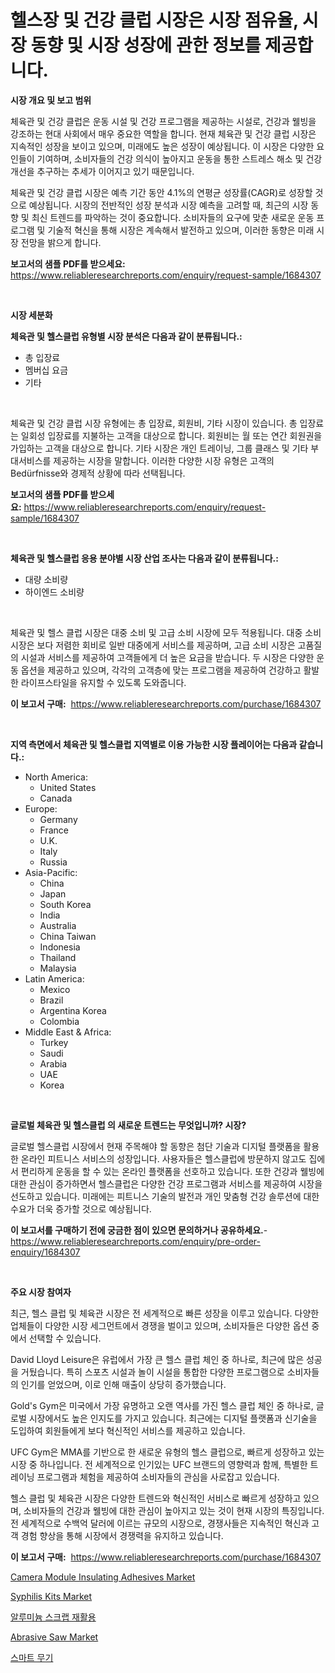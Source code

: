 <p><h1>헬스장 및 건강 클럽 시장은 시장 점유율, 시장 동향 및 시장 성장에 관한 정보를 제공합니다.</h1></p><p><strong>시장 개요 및 보고 범위</strong></p>
<p><p>체육관 및 건강 클럽은 운동 시설 및 건강 프로그램을 제공하는 시설로, 건강과 웰빙을 강조하는 현대 사회에서 매우 중요한 역할을 합니다. 현재 체육관 및 건강 클럽 시장은 지속적인 성장을 보이고 있으며, 미래에도 높은 성장이 예상됩니다. 이 시장은 다양한 요인들이 기여하며, 소비자들의 건강 의식이 높아지고 운동을 통한 스트레스 해소 및 건강 개선을 추구하는 추세가 이어지고 있기 때문입니다.</p><p>체육관 및 건강 클럽 시장은 예측 기간 동안 4.1%의 연평균 성장률(CAGR)로 성장할 것으로 예상됩니다. 시장의 전반적인 성장 분석과 시장 예측을 고려할 때, 최근의 시장 동향 및 최신 트렌드를 파악하는 것이 중요합니다. 소비자들의 요구에 맞춘 새로운 운동 프로그램 및 기술적 혁신을 통해 시장은 계속해서 발전하고 있으며, 이러한 동향은 미래 시장 전망을 밝으게 합니다.</p></p>
<p><strong>보고서의 샘플 PDF를 받으세요:</strong> <a href="https://www.reliableresearchreports.com/enquiry/request-sample/1684307">https://www.reliableresearchreports.com/enquiry/request-sample/1684307</a></p>
<p>&nbsp;</p>
<p><strong>시장 세분화</strong></p>
<p><strong>체육관 및 헬스클럽 유형별 시장 분석은 다음과 같이 분류됩니다.:</strong></p>
<p><ul><li>총 입장료</li><li>멤버십 요금</li><li>기타</li></ul></p>
<p>&nbsp;</p>
<p><p>체육관 및 건강 클럽 시장 유형에는 총 입장료, 회원비, 기타 시장이 있습니다. 총 입장료는 일회성 입장료를 지불하는 고객을 대상으로 합니다. 회원비는 월 또는 연간 회원권을 가입하는 고객을 대상으로 합니다. 기타 시장은 개인 트레이닝, 그룹 클래스 및 기타 부대서비스를 제공하는 시장을 말합니다. 이러한 다양한 시장 유형은 고객의 Bedürfnisse와 경제적 상황에 따라 선택됩니다.</p></p>
<p><strong>보고서의 샘플 PDF를 받으세요:</strong>&nbsp;<a href="https://www.reliableresearchreports.com/enquiry/request-sample/1684307">https://www.reliableresearchreports.com/enquiry/request-sample/1684307</a></p>
<p>&nbsp;</p>
<p><strong> 체육관 및 헬스클럽 응용 분야별 시장 산업 조사는 다음과 같이 분류됩니다.:</strong></p>
<p><ul><li>대량 소비량</li><li>하이엔드 소비량</li></ul></p>
<p>&nbsp;</p>
<p><p>체육관 및 헬스 클럽 시장은 대중 소비 및 고급 소비 시장에 모두 적용됩니다. 대중 소비 시장은 보다 저렴한 회비로 일반 대중에게 서비스를 제공하며, 고급 소비 시장은 고품질의 시설과 서비스를 제공하여 고객들에게 더 높은 요금을 받습니다. 두 시장은 다양한 운동 옵션을 제공하고 있으며, 각각의 고객층에 맞는 프로그램을 제공하여 건강하고 활발한 라이프스타일을 유지할 수 있도록 도와줍니다.</p></p>
<p><strong>이 보고서 구매:</strong>&nbsp; <a href="https://www.reliableresearchreports.com/purchase/1684307">https://www.reliableresearchreports.com/purchase/1684307</a></p>
<p>&nbsp;</p>
<p><strong>지역 측면에서 체육관 및 헬스클럽 지역별로 이용 가능한 시장 플레이어는 다음과 같습니다.:</strong></p>
<p><ul>
    <li>
        North America:
        <ul>
            <li>United States</li>
            <li>Canada</li>
        </ul>
    </li>
    <li>
        Europe:
        <ul>
            <li>Germany</li>
            <li>France</li>
            <li>U.K.</li>
            <li>Italy</li>
            <li>Russia</li>
        </ul>
    </li>
    <li>
        Asia-Pacific:
        <ul>
            <li>China</li>
            <li>Japan</li>
            <li>South Korea</li>
            <li>India</li>
            <li>Australia</li>
            <li>China Taiwan</li>
            <li>Indonesia</li>
            <li>Thailand</li>
            <li>Malaysia</li>
        </ul>
    </li>
    <li>
        Latin America:
        <ul>
            <li>Mexico</li>
            <li>Brazil</li>
            <li>Argentina Korea</li>
            <li>Colombia</li>
        </ul>
    </li>
    <li>
        Middle East & Africa:
        <ul>
            <li>Turkey</li>
            <li>Saudi</li>
            <li>Arabia</li>
            <li>UAE</li>
            <li>Korea</li>
        </ul>
    </li>
    </ul></p>
<p>&nbsp;</p>
<p><strong>글로벌 체육관 및 헬스클럽 의 새로운 트렌드는 무엇입니까? 시장?</strong></p>
<p><p>글로벌 헬스클럽 시장에서 현재 주목해야 할 동향은 첨단 기술과 디지털 플랫폼을 활용한 온라인 피트니스 서비스의 성장입니다. 사용자들은 헬스클럽에 방문하지 않고도 집에서 편리하게 운동을 할 수 있는 온라인 플랫폼을 선호하고 있습니다. 또한 건강과 웰빙에 대한 관심이 증가하면서 헬스클럽은 다양한 건강 프로그램과 서비스를 제공하여 시장을 선도하고 있습니다. 미래에는 피트니스 기술의 발전과 개인 맞춤형 건강 솔루션에 대한 수요가 더욱 증가할 것으로 예상됩니다.</p></p>
<p><strong>이 보고서를 구매하기 전에 궁금한 점이 있으면 문의하거나 공유하세요.</strong>- <a href="https://www.reliableresearchreports.com/enquiry/pre-order-enquiry/1684307">https://www.reliableresearchreports.com/enquiry/pre-order-enquiry/1684307</a></p>
<p>&nbsp;</p>
<p><strong>주요 시장 참여자</strong></p>
<p><p>최근, 헬스 클럽 및 체육관 시장은 전 세계적으로 빠른 성장을 이루고 있습니다. 다양한 업체들이 다양한 시장 세그먼트에서 경쟁을 벌이고 있으며, 소비자들은 다양한 옵션 중에서 선택할 수 있습니다. </p><p>David Lloyd Leisure은 유럽에서 가장 큰 헬스 클럽 체인 중 하나로, 최근에 많은 성공을 거뒀습니다. 특히 스포츠 시설과 놀이 시설을 통합한 다양한 프로그램으로 소비자들의 인기를 얻었으며, 이로 인해 매출이 상당히 증가했습니다.</p><p>Gold's Gym은 미국에서 가장 유명하고 오랜 역사를 가진 헬스 클럽 체인 중 하나로, 글로벌 시장에서도 높은 인지도를 가지고 있습니다. 최근에는 디지털 플랫폼과 신기술을 도입하여 회원들에게 보다 혁신적인 서비스를 제공하고 있습니다.</p><p>UFC Gym은 MMA를 기반으로 한 새로운 유형의 헬스 클럽으로, 빠르게 성장하고 있는 시장 중 하나입니다. 전 세계적으로 인기있는 UFC 브랜드의 영향력과 함께, 특별한 트레이닝 프로그램과 체험을 제공하여 소비자들의 관심을 사로잡고 있습니다.</p><p>헬스 클럽 및 체육관 시장은 다양한 트렌드와 혁신적인 서비스로 빠르게 성장하고 있으며, 소비자들의 건강과 웰빙에 대한 관심이 높아지고 있는 것이 현재 시장의 특징입니다. 전 세계적으로 수백억 달러에 이르는 규모의 시장으로, 경쟁사들은 지속적인 혁신과 고객 경험 향상을 통해 시장에서 경쟁력을 유지하고 있습니다.</p></p>
<p><strong>이 보고서 구매:</strong>&nbsp;&nbsp;<a href="https://www.reliableresearchreports.com/purchase/1684307">https://www.reliableresearchreports.com/purchase/1684307</a></p>
<p><p><a href="https://issuu.com/reportprime-2/docs/camera-module-insulating-adhesives-market-size-203">Camera Module Insulating Adhesives Market</a></p><p><a href="https://github.com/RichRobinson5/Market-Research-Report-List-4/blob/main/syphilis-kits-market.md">Syphilis Kits Market</a></p><p><a href="https://github.com/vs2869dizt0/Market-Research-Report-List-1/blob/main/1321220186341.md">알루미늄 스크랩 재활용</a></p><p><a href="https://natural-crush-b99.notion.site/Abrasive-Saw-Market-Size-Market-Trends-and-Growth-Outlook-forecasted-for-period-from-2024-to-2031-c5f1dc5aa9ab420081d2da7677323dbf">Abrasive Saw Market</a></p><p><a href="https://github.com/sougarounis/Market-Research-Report-List-2/blob/main/4215784186340.md">스마트 무기</a></p></p>
